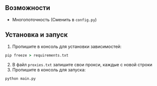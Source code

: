 ## Возможности
- Многопоточность (Сменить в `config.py`)
## Установка и запуск
1. Пропишите в консоль для установки зависимостей:
```cmd
pip freeze > requirements.txt
```
2. В файл `proxies.txt` запишите свои прокси, каждые с новой строки
3. Пропишите в консоль для запуска:
```cmd
python main.py
```